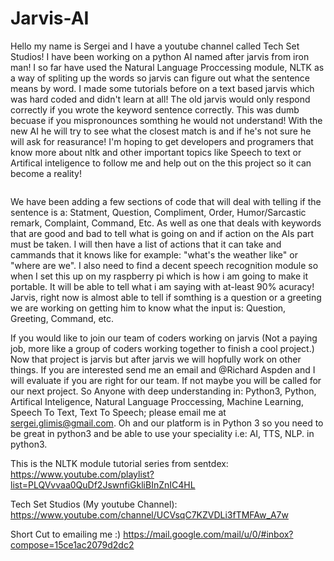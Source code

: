 # Jarvis-AI
Hello my name is Sergei and I have a youtube channel called Tech Set Studios! I have been working on a python AI named after jarvis from iron man! I so far have used the Natural Language Proccessing module, NLTK as a way of spliting up the words so jarvis can figure out what the sentence means by word. I made some tutorials before on a text based jarvis which was hard coded and didn't learn at all! The old jarvis would only respond correctly if you wrote the keyword sentence correctly. This was dumb becuase if you mispronounces somthing he would not understand! With the new AI he will try to see what the closest match is and if he's not sure he will ask for reasurance! I'm hoping to get developers and programers that know more about nltk and other important topics like Speech to text or Artifical inteligence to follow me and help out on the this project so it can become a reality!





<img src="https://github.com/techsetonyoutube/Jarvis-AI/blob/master/Jarvis%20Desktop%20backround.jpg" alt=""/>



We have been adding a few sections of code that will deal with telling if the sentence is a: Statment, Question, Compliment, Order, Humor/Sarcastic remark, Complaint, Command, Etc. As well as one that deals with keywords that are good and bad to tell what is going on and if action on the AIs part must be taken. I will then have a list of actions that it can take and cammands that it knows like for example: "what's the weather like" or "where are we". I also need to find a decent speech recognition module so when I set this up on my raspberry pi which is how i am going to make it portable. It will be able to tell what i am saying with at-least 90% acuracy! Jarvis, right now is almost able to tell if somthing is a question or a greeting we are working on getting him to know what the input is: Question, Greeting, Command, etc. 

If you would like to join our team of coders working on jarvis (Not a paying job, more like a group of coders working together to finish a cool project.) Now that project is jarvis but after jarvis we will hopfully work on other things. If you are interested send me an email and @Richard Aspden and I will evaluate if you are right for our team. If not maybe you will be called for our next project. So Anyone with deep understanding in: Python3, Python, Artifical Inteligence, Natural Language Proccessing, Machine Learning, Speech To Text, Text To Speech; please email me at sergei.glimis@gmail.com. Oh and our platform is in Python 3 so you need to be great in python3 and be able to use your speciality i.e: AI, TTS, NLP. in python3.

This is the NLTK module tutorial series from sentdex: https://www.youtube.com/playlist?list=PLQVvvaa0QuDf2JswnfiGkliBInZnIC4HL

Tech Set Studios (My youtube Channel): https://www.youtube.com/channel/UCVsqC7KZVDLi3fTMFAw_A7w

Short Cut to emailing me :) https://mail.google.com/mail/u/0/#inbox?compose=15ce1ac2079d2dc2
